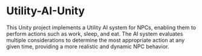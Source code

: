 # Utility-AI-Unity
This Unity project implements a Utility AI system for NPCs, enabling them to perform actions such as work, sleep, and eat. The AI system evaluates multiple considerations to determine the most appropriate action at any given time, providing a more realistic and dynamic NPC behavior.
